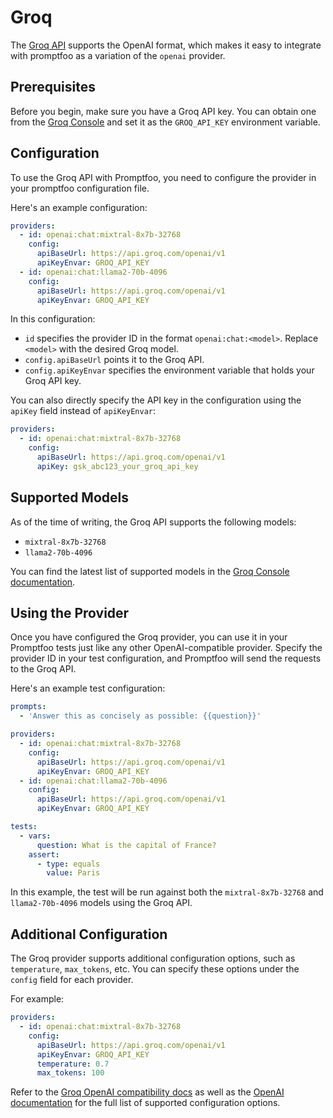# Groq

The [Groq API](https://wow.groq.com) supports the OpenAI format, which makes it easy to integrate with promptfoo as a variation of the `openai` provider.

## Prerequisites

Before you begin, make sure you have a Groq API key. You can obtain one from the [Groq Console](https://console.groq.com/) and set it as the `GROQ_API_KEY` environment variable.

## Configuration

To use the Groq API with Promptfoo, you need to configure the provider in your promptfoo configuration file.

Here's an example configuration:

```yaml
providers:
  - id: openai:chat:mixtral-8x7b-32768
    config:
      apiBaseUrl: https://api.groq.com/openai/v1
      apiKeyEnvar: GROQ_API_KEY
  - id: openai:chat:llama2-70b-4096
    config:
      apiBaseUrl: https://api.groq.com/openai/v1
      apiKeyEnvar: GROQ_API_KEY
```

In this configuration:

- `id` specifies the provider ID in the format `openai:chat:<model>`. Replace `<model>` with the desired Groq model.
- `config.apiBaseUrl` points it to the Groq API.
- `config.apiKeyEnvar` specifies the environment variable that holds your Groq API key.

You can also directly specify the API key in the configuration using the `apiKey` field instead of `apiKeyEnvar`:

```yaml
providers:
  - id: openai:chat:mixtral-8x7b-32768
    config:
      apiBaseUrl: https://api.groq.com/openai/v1
      apiKey: gsk_abc123_your_groq_api_key
```

## Supported Models

As of the time of writing, the Groq API supports the following models:

- `mixtral-8x7b-32768`
- `llama2-70b-4096`

You can find the latest list of supported models in the [Groq Console documentation](https://console.groq.com/docs/models).

## Using the Provider

Once you have configured the Groq provider, you can use it in your Promptfoo tests just like any other OpenAI-compatible provider. Specify the provider ID in your test configuration, and Promptfoo will send the requests to the Groq API.

Here's an example test configuration:

```yaml
prompts:
  - 'Answer this as concisely as possible: {{question}}'

providers:
  - id: openai:chat:mixtral-8x7b-32768
    config:
      apiBaseUrl: https://api.groq.com/openai/v1
      apiKeyEnvar: GROQ_API_KEY
  - id: openai:chat:llama2-70b-4096
    config:
      apiBaseUrl: https://api.groq.com/openai/v1
      apiKeyEnvar: GROQ_API_KEY

tests:
  - vars:
      question: What is the capital of France?
    assert:
      - type: equals
        value: Paris
```

In this example, the test will be run against both the `mixtral-8x7b-32768` and `llama2-70b-4096` models using the Groq API.

## Additional Configuration

The Groq provider supports additional configuration options, such as `temperature`, `max_tokens`, etc. You can specify these options under the `config` field for each provider.

For example:

```yaml
providers:
  - id: openai:chat:mixtral-8x7b-32768
    config:
      apiBaseUrl: https://api.groq.com/openai/v1
      apiKeyEnvar: GROQ_API_KEY
      temperature: 0.7
      max_tokens: 100
```

Refer to the [Groq OpenAI compatibility docs](https://console.groq.com/docs/openai) as well as the [OpenAI documentation](https://platform.openai.com/docs/api-reference/completions/create) for the full list of supported configuration options.
